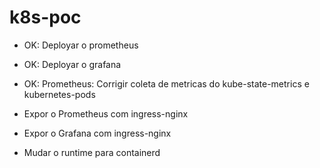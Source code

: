 # k8s-poc

- OK: Deployar o prometheus
- OK: Deployar o grafana
- OK: Prometheus: Corrigir coleta de metricas do kube-state-metrics e kubernetes-pods

- Expor o Prometheus com ingress-nginx
- Expor o Grafana com ingress-nginx
- Mudar o runtime para containerd